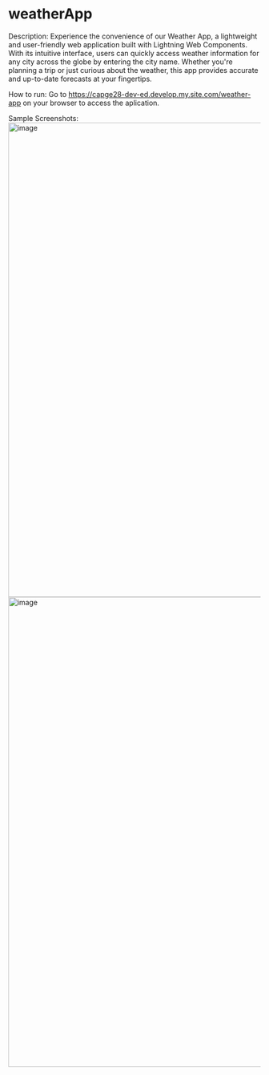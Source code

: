 # weatherApp

Description:
Experience the convenience of our Weather App, a lightweight and user-friendly web application built with Lightning Web Components. With its intuitive interface, users can quickly access weather information for any city across the globe by entering the city name. Whether you're planning a trip or just curious about the weather, this app provides accurate and up-to-date forecasts at your fingertips.

How to run: 
Go to https://capge28-dev-ed.develop.my.site.com/weather-app on your browser to access the aplication.

Sample Screenshots:
<img width="947" alt="image" src="https://github.com/paulSusmita/weatherApp/assets/162417267/f82a592c-770d-4a59-92f9-e55acc2c8dda">
<img width="938" alt="image" src="https://github.com/paulSusmita/weatherApp/assets/162417267/7f65d636-f847-4a16-9a50-c09258c05e8a">



